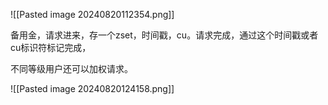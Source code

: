 ![[Pasted image 20240820112354.png]]

备用金，请求进来，存一个zset，时间戳，cu。请求完成，通过这个时间戳或者cu标识符标记完成，

不同等级用户还可以加权请求。

![[Pasted image 20240820124158.png]]